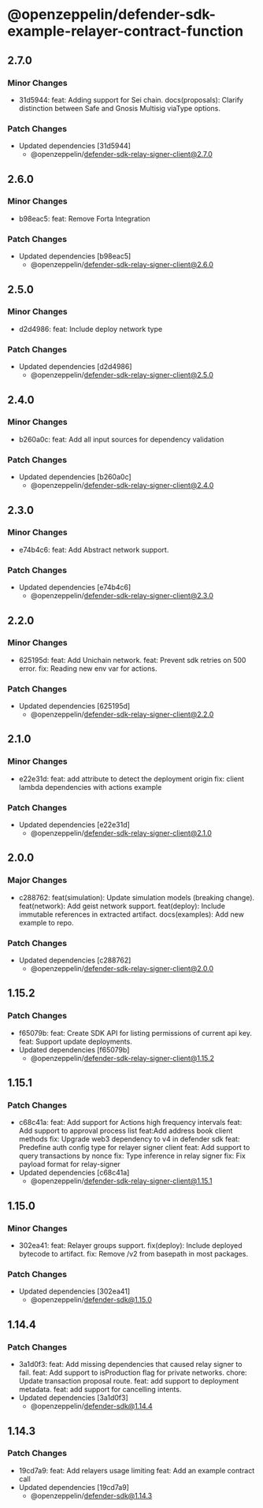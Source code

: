 # @openzeppelin/defender-sdk-example-relayer-contract-function

## 2.7.0

### Minor Changes

- 31d5944: feat: Adding support for Sei chain.
  docs(proposals): Clarify distinction between Safe and Gnosis Multisig viaType options.

### Patch Changes

- Updated dependencies [31d5944]
  - @openzeppelin/defender-sdk-relay-signer-client@2.7.0

## 2.6.0

### Minor Changes

- b98eac5: feat: Remove Forta Integration

### Patch Changes

- Updated dependencies [b98eac5]
  - @openzeppelin/defender-sdk-relay-signer-client@2.6.0

## 2.5.0

### Minor Changes

- d2d4986: feat: Include deploy network type

### Patch Changes

- Updated dependencies [d2d4986]
  - @openzeppelin/defender-sdk-relay-signer-client@2.5.0

## 2.4.0

### Minor Changes

- b260a0c: feat: Add all input sources for dependency validation

### Patch Changes

- Updated dependencies [b260a0c]
  - @openzeppelin/defender-sdk-relay-signer-client@2.4.0

## 2.3.0

### Minor Changes

- e74b4c6: feat: Add Abstract network support.

### Patch Changes

- Updated dependencies [e74b4c6]
  - @openzeppelin/defender-sdk-relay-signer-client@2.3.0

## 2.2.0

### Minor Changes

- 625195d: feat: Add Unichain network.
  feat: Prevent sdk retries on 500 error.
  fix: Reading new env var for actions.

### Patch Changes

- Updated dependencies [625195d]
  - @openzeppelin/defender-sdk-relay-signer-client@2.2.0

## 2.1.0

### Minor Changes

- e22e31d: feat: add attribute to detect the deployment origin
  fix: client lambda dependencies with actions example

### Patch Changes

- Updated dependencies [e22e31d]
  - @openzeppelin/defender-sdk-relay-signer-client@2.1.0

## 2.0.0

### Major Changes

- c288762: feat(simulation): Update simulation models (breaking change).
  feat(network): Add geist network support.
  feat(deploy): Include immutable references in extracted artifact.
  docs(examples): Add new example to repo.

### Patch Changes

- Updated dependencies [c288762]
  - @openzeppelin/defender-sdk-relay-signer-client@2.0.0

## 1.15.2

### Patch Changes

- f65079b: feat: Create SDK API for listing permissions of current api key.
  feat: Support update deployments.
- Updated dependencies [f65079b]
  - @openzeppelin/defender-sdk-relay-signer-client@1.15.2

## 1.15.1

### Patch Changes

- c68c41a: feat: Add support for Actions high frequency intervals
  feat: Add support to approval process list
  feat:Add address book client methods
  fix: Upgrade web3 dependency to v4 in defender sdk
  feat: Predefine auth config type for relayer signer client
  feat: Add support to query transactions by nonce
  fix: Type inference in relay signer
  fix: Fix payload format for relay-signer
- Updated dependencies [c68c41a]
  - @openzeppelin/defender-sdk-relay-signer-client@1.15.1

## 1.15.0

### Minor Changes

- 302ea41: feat: Relayer groups support.
  fix(deploy): Include deployed bytecode to artifact.
  fix: Remove /v2 from basepath in most packages.

### Patch Changes

- Updated dependencies [302ea41]
  - @openzeppelin/defender-sdk@1.15.0

## 1.14.4

### Patch Changes

- 3a1d0f3: feat: Add missing dependencies that caused relay signer to fail.
  feat: Add support to isProduction flag for private networks.
  chore: Update transaction proposal route.
  feat: add support to deployment metadata.
  feat: add support for cancelling intents.
- Updated dependencies [3a1d0f3]
  - @openzeppelin/defender-sdk@1.14.4

## 1.14.3

### Patch Changes

- 19cd7a9: feat: Add relayers usage limiting
  feat: Add an example contract call
- Updated dependencies [19cd7a9]
  - @openzeppelin/defender-sdk@1.14.3
